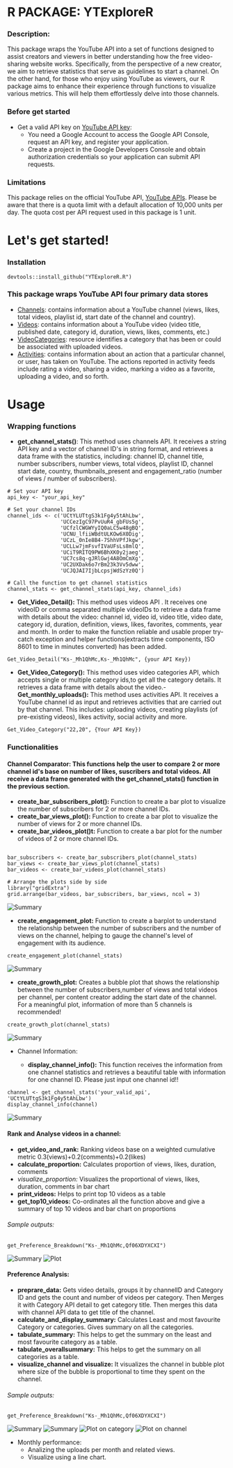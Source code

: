 # R PACKAGE: YTExploreR

### Description:

This package wraps the YouTube API into a set of functions designed to assist creators and viewers in better understanding how the free video-sharing website works. Specifically, from the perspective of a new creator, we aim to retrieve statistics that serve as guidelines to start a channel. On the other hand, for those who enjoy using YouTube as viewers, our R package aims to enhance their experience through functions to visualize various metrics. This will help them effortlessly delve into those channels.    

### Before get started

- Get a valid API key on [YouTube API key](https://developers.google.com/youtube/v3/getting-started):
    - You need a Google Account to access the Google API Console, request an API key, and register your application.
    - Create a project in the Google Developers Console and obtain authorization credentials so your application can submit API requests.

### Limitations      

This package relies on the official YouTube API, [YouTube APIs](https://developers.google.com/youtube/v3). Please be aware that there is a quota limit with a default allocation of 10,000 units per day. The quota cost per API request used in this package is 1 unit.

# Let's get started!

### Installation

```
devtools::install_github("YTExploreR.R")
```

### This package wraps YouTube API four primary data stores

- [Channels](https://developers.google.com/youtube/v3/docs/channels/list): contains information about a YouTube channel (views, likes, total videos, playlist id, start date of the channel and  country).          
- [Videos](https://developers.google.com/youtube/v3/docs/videos/list): contains information about a YouTube video (video title, published date, category id, duration, views, likes, comments, etc.)           
- [VideoCategories](https://developers.google.com/youtube/v3/docs/videoCategories/list): resource identifies a category that has been or could be associated with uploaded videos.    
- [Activities](https://developers.google.com/youtube/v3/docs/activities/list): contains information about an action that a particular channel, or user, has taken on YouTube. The actions reported in activity feeds include rating a video, sharing a video, marking a video as a favorite, uploading a video, and so forth.


# Usage 

### Wrapping functions

- **get_channel_stats()**:  This method uses channels API. It receives a string API key and a vector of channel ID's in string format, and retrieves a data frame with the statistics, including:   channel ID, channel title, number subscribers, number views, total videos, playlist ID, channel start date, country, thumbnails_present and engagement_ratio (number of views / number of subscribers).

```
# Set your API key
api_key <- "your_api_key"

# Set your channel IDs
channel_ids <- c('UCtYLUTtgS3k1Fg4y5tAhLbw',
                 'UCCezIgC97PvUuR4_gbFUs5g',
                 'UCfzlCWGWYyIQ0aLC5w48gBQ',
                 'UCNU_lfiiWBdtULKOw6X0Dig',
                 'UCzL_0nIe8B4-7ShhVPfJkgw',
                 'UCLLw7jmFsvfIVaUFsLs8mlQ',
                 'UCiT9RITQ9PW6BhXK0y2jaeg',
                 'UC7cs8q-gJRlGwj4A8OmCmXg',
                 'UC2UXDak6o7rBm23k3Vv5dww',
                 'UCJQJAI7IjbLcpsjWdSzYz0Q')

# Call the function to get channel statistics
channel_stats <- get_channel_stats(api_key, channel_ids)
```

- **Get_Video_Detail():** This method uses videos API . It receives one videoID or comma separated multiple videoIDs to retrieve a data frame with details about the video: channel id, video id, video title, video date, category id, duration, definition, views, likes, favorites, comments, year and month. In order to make the function reliable and usable proper try-catch exception and helper functions(extracts time components, ISO 8601 to time in minutes converted) has been added.
```
Get_Video_Detail("Ks-_Mh1QhMc,Ks-_Mh1QhMc", {your API Key})
```
- **Get_Video_Category():** This method uses video categories API, which accepts single or multiple category ids,to get all the category details. It retrieves a data frame with details about the video.- **Get_monthly_uploads():**  This method uses activities API. It receives a YouTube channel id as input and retrieves activities that are carried out by that channel. This includes: uploading videos, creating playlists (of pre-existing videos), likes activity, social activity and more.
```
Get_Video_Category("22,20", {Your API Key})
```
### Functionalities

#### Channel Comparator: This functions help the user to compare 2 or more channel id's base on number of likes, suscribers and total videos. All receive a data frame generated with the get_channel_stats() function in the previous section.

  - **create_bar_subscribers_plot():** Function to create a bar plot to visualize the number of subscribers for 2 or more channel IDs.
  - **create_bar_views_plot():** Function to create a bar plot to visualize the number of views for 2 or more channel IDs.
  - **create_bar_videos_plot()t:** Function to create a bar plot for the number of videos of 2 or more channel IDs.
 
```

bar_subscribers <- create_bar_subscribers_plot(channel_stats)
bar_views <- create_bar_views_plot(channel_stats)
bar_videos <- create_bar_videos_plot(channel_stats)

# Arrange the plots side by side
library("gridExtra")
grid.arrange(bar_videos, bar_subscribers, bar_views, ncol = 3)
```
![Summary](Image_sources/Channel23.png)

  - **create_engagement_plot:** Function to create a barplot to understand the relationship between the number of subscribers and the number of views on the channel, helping to gauge the channel's level of engagement with its audience.

```
create_engagement_plot(channel_stats)
```
![Summary](Image_sources/Channel04.png)

  - **create_growth_plot:** Creates a bubble plot that shows the relationship between the number of subscribers,number of views and total videos per channel, per content creator adding the start date of the channel. For a meaningful plot, information of more than 5 channels is recommended!

```
create_growth_plot(channel_stats)
```

![Summary](Image_sources/Channel06.png)

- Channel Information:
  
  - **display_channel_info():** This function receives the information from one channel statistics and  retrieves a beautiful table with information for one channel ID. Please just input one channel id!!
 
 ```
channel <- get_channel_stats('your_valid_api', 'UCtYLUTtgS3k1Fg4y5tAhLbw')
display_channel_info(channel)
```

![Summary](Image_sources/Channel01.png)

#### Rank and Analyse videos in a channel:
 - **get_video_and_rank:**  Ranking videos base on a weighted cumulative metric 0.3(views)+0.2(comments)+0.2(likes)
 - **calculate_proportion:** Calculates proportion of views, likes, duration, comments 
 - **visualize_proportion*:*  Visualizes the proportional of views, likes, duration, comments in bar chart
 - **print_videos:** Helps to print top 10 videos as a table
 - **get_top10_videos:** Co-ordinates all the function above and give a summary of top 10 videos and bar chart on proportions

###### Sample outputs:
```
get_Preference_Breakdown("Ks-_Mh1QhMc,Qf06XDYXCXI")
```
![Summary](Image_sources/RankandAnalysis2.png)
![Plot](Image_sources/RankandAnalysis.png)

#### Preference Analysis:
- **preprare_data:** Gets video details, groups it by channelID and Category ID and gets the count and number of videos per category. Then Merges it with Category API detail to get category title. Then merges this data with channel API data to get title of the channel.
- **calculate_and_display_summary:** Calculates Least and most favourite Category or categories. Gives summary on all the categories. 
- **tabulate_summary:** This helps to get the summary on the least and most favourite category as a table.
- **tabulate_overallsummary:** This helps to get the summary on all categories as a table. 
- **visualize_channel and visualize:** It visualizes the channel in bubble plot where size of the bubble is proportional to time they spent on the channel.

###### Sample outputs:
```
get_Preference_Breakdown("Ks-_Mh1QhMc,Qf06XDYXCXI")
```
![Summary](Image_sources/PreferenceBreakdown3.png)
![Summary](Image_sources/PreferenceBreakdown4.png)
![Plot on category](Image_sources/PreferenceBreakdown.png)
![Plot on channel](Image_sources/PreferenceBreakdown2.png)

- Monthly performance: 
  - Analizing the uploads per month and related views.
  - Visualize using a line chart.
